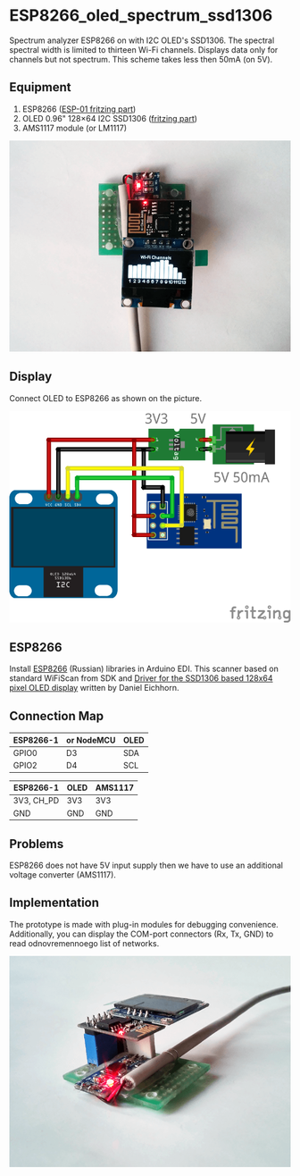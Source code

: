 # ESP8266_oled_spectrum_ssd1306

Spectrum analyzer ESP8266 on with I2C OLED's SSD1306. The spectral spectral width is limited to thirteen Wi-Fi channels. Displays data only for channels but not spectrum. This scheme takes less then 50mA (on 5V).

## Equipment

1. ESP8266 ([ESP-01 fritzing part](../../fritzing-parts/ESP8266-1.fzpz))
2. OLED 0.96" 128×64 I2C SSD1306 ([fritzing part](../../fritzing-parts/OLED%200.96%20128x64%20I2C%20SSD1306.fzpz))
3. AMS1117 module (or LM1117)

![ESP8266_oled_spectrum_ssd1306_photo](./pics/ESP8266_oled_spectrum_ssd1306.png)

## Display

Connect OLED to ESP8266 as shown on the picture.

![ESP8266_oled_spectrum_ssd1306_scheme](./fritzing-scheme/ESP8266_oled_spectrum_ssd1306_bb.png)

## ESP8266

Install [ESP8266](http://esp8266.ru/arduino-ide-esp8266/#fast-start) (Russian) libraries in Arduino EDI. This scanner based on standard WiFiScan from SDK and [Driver for the SSD1306 based 128x64 pixel OLED display](https://github.com/squix78/esp8266-oled-ssd1306) written by Daniel Eichhorn.

## Connection Map

| ESP8266-1    | or NodeMCU   | OLED          |
| ------------ | ------------ | ------------- |
| GPIO0        | D3           | SDA           |
| GPIO2        | D4           | SCL           |

| ESP8266-1    | OLED         | AMS1117       |
| ------------ | ------------ | ------------- |
| 3V3, CH_PD   | 3V3          | 3V3           |
| GND          | GND          | GND           |

## Problems

ESP8266 does not have 5V input supply then we have to use an additional voltage converter (AMS1117).

## Implementation

The prototype is made with plug-in modules for debugging convenience. Additionally, you can display the COM-port connectors (Rx, Tx, GND) to read odnovremennoego list of networks.

![ESP8266_oled_spectrum_ssd1306_photo](./pics/ESP8266_oled_spectrum_ssd1306_2.png)
